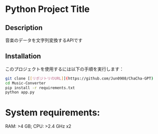 # Python Project Title

## Description

音楽のデータを文字列変換するAPIです

## Installation

このプロジェクトを使用するには以下の手順を実行します：

```bash
git clone [[リポジトリのURL]](https://github.com/Jun0908/ChaCha-GPT)
cd Music-Converter
pip install -r requirements.txt
python app.py
```

# System requirements:
RAM: >4 GB;
CPU: >2.4 GHz x2